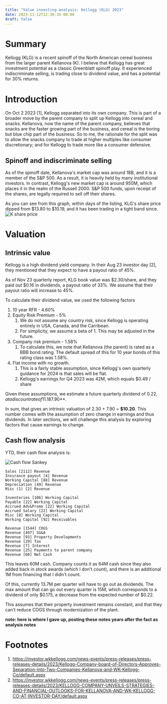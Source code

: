 ```yaml
---
title: "Value investing analysis: Kellogg (KLG) 2023"
date: 2023-11-12T12:36:35-08:00
draft: false
---
```


# Summary
Kellogg (KLG) is a recent spinoff of the North American cereal business from the larger parent Kellanova (K). I believe that Kellogg has great investment potential as a classic Greenblatt spinoff play. It experienced indiscriminate selling, is trading close to dividend value, and has a potential for 30% returns.

# Introduction

On Oct 2 2023 [1], Kellogg separated into its own company. This is part of a broader move by the parent company to split up Kellogg into cereal and snacks. Kellanova, now the name of the parent company, believes that snacks are the faster growing part of the business, and cereal is the boring but blue chip part of the business. So to me, the rationale for the split was to allow the snacks company to trade at higher multiples like consumer discretionary; and for Kellogg to trade more like a consumer defensive.

## Spinoff and indiscriminate selling
As of the spinoff date, Kellanova's market cap was around 18B, and it is a member of the S&P 500. As a result, it is heavily held by many institutional investors.
In contrast, Kellogg's new market cap is around 950M, which places it in the realm of the Russell 2000. S&P 500 funds, upon receipt of the shares, are legally required to sell off their shares.

As you can see from this graph, within days of the listing, KLG's share price dipped from $13.80 to $10.19, and it has been trading in a tight band since.
![K share price](/blog/img/klg-share-price.jpg)

# Valuation

## Intrinsic value

Kellogg is a high dividend yield company. In their Aug 23 investor day [2], they mentioned that they expect to have a payout ratio of 45%.

As of Nov 23 quarterly report, KLG book value was $2.30/share, and they paid out $0.16 in dividends, a payout ratio of 33%. We assume that their payout ratio will increase to 45%.

To calculate their dividend value, we used the following factors
1. 10 year RFR - 4.60%
1. Equity Risk Premium - 5%
    1. We do not assume any country risk, since Kellogg is operating entirely in USA, Canada, and the Carribean.
    1. For simplicity, we assume a beta of 1. This may be adjusted in the future.
1. Company risk premium - 1.58%
    1. To calculate this, we note that Kellanova (the parent) is rated as a BBB bond rating. The default spread of this for 10 year bonds of this rating class was 1.58%.
1. Flat income with no growth.
    1. This is a fairly stable assumption, since Kellogg's own quarterly guidance for 2024 is that sales will be flat.
    1. Kellogg's earnings for Q4 2023 was 42M, which equals $0.49 / share

Given these assumptions, we estimate a future quarterly dividend of $0.22, at a discount rate of 11.18%, giving a dividend value of **$7.90**.

In sum, that gives an intrinsic valuation of 2.30 + 7.90 = **$10.20**. This number comes with the assumption of zero change in earnings and thus dividends.
In later sections, we will challenge this analysis by exploring factors that cause earnings to change. 



## Cash flow analysis

YTD, their cash flow analysis is:

![Cash flow Sankey](/blog/img/KLG-20230931-YTD.png)
```
Sales [2112] Revenue
Insurance payout [4] Revenue
Working Capital [88] Revenue
Depreciation [49] Revenue
Misc (1) [2] Revenue

Inventories [106] Working Capital
Payable [22] Working Capital
Accrued Adv&Promo [22] Working Capital
Accrued Salary [22] Working Capital
Misc [8] Working Capital
Working Capital [92] Receivables

Revenue [1544] COGS
Revenue [497] SG&A
Revenue [93] Property Developments
Revenue [29] Tax
Revenue [7] Interest
Revenue [25] Payments to parent company
Revenue [60] Net Cash
```

This leaves 60M cash. Company counts it as 64M cash since they also added back in stock awards (which I don't count), and there is an additional 1M from financing that I didn't count.

Of this, currently 13.7M per quarter will have to go out as dividends. The max amount that can go out every quarter is 15M, which corresponds to a dividend of only $0.175, a decrease from the expected number of $0.22.

This assumes that their property investment remains constant, and that they can't reduce COGS through modernization of the plant.

**note: here is where I gave up, posting these notes years after the fact as analysis notes**


# Footnotes
1. https://investor.wkkellogg.com/news-events/press-releases/press-releases-details/2023/Kellogg-Company-board-of-Directors-Approves-Separation-into-Two-Companies-Kellanova-and-WK-Kellogg-Co/default.aspx
2. https://investor.wkkellogg.com/news-events/press-releases/press-releases-details/2023/KELLOGG-COMPANY-UNVEILS-STRATEGIES-AND-FINANCIAL-OUTLOOKS-FOR-KELLANOVA-AND-WK-KELLOGG-CO-AT-INVESTOR-DAY/default.aspx

